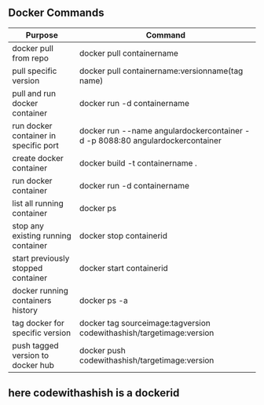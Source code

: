 ## Docker Commands

| Purpose | Command |
| ------ | ------ |
| docker pull from repo | docker pull containername |
| pull specific version | docker pull containername:versionname(tag name) |
| pull and run docker container | docker run -d containername |
| run docker container in specific port | docker run --name angulardockercontainer -d -p 8088:80 angulardockercontainer|
| create docker container | docker build -t containername .|
| run docker container | docker run -d containername |
| list all running container | docker ps |
| stop any existing running container | docker stop containerid |
| start previously stopped container | docker start containerid |
| docker running containers history | docker ps -a |
| tag docker for specific version| docker tag sourceimage:tagversion codewithashish/targetimage:version|
| push tagged version to docker hub | docker push codewithashish/targetimage:version|

## here codewithashish is a dockerid